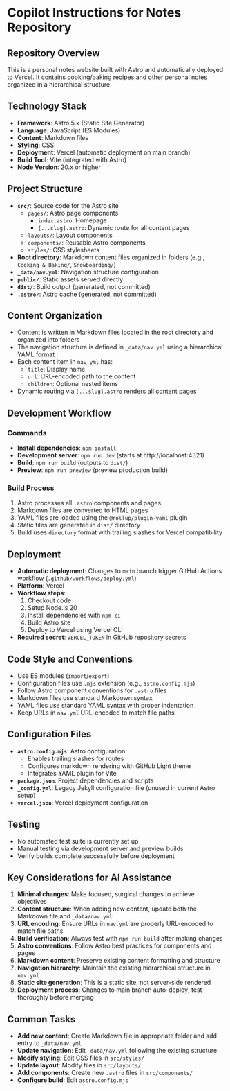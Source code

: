 # Copilot Instructions for Notes Repository

## Repository Overview

This is a personal notes website built with Astro and automatically deployed to Vercel. It contains cooking/baking recipes and other personal notes organized in a hierarchical structure.

## Technology Stack

- **Framework**: Astro 5.x (Static Site Generator)
- **Language**: JavaScript (ES Modules)
- **Content**: Markdown files
- **Styling**: CSS
- **Deployment**: Vercel (automatic deployment on main branch)
- **Build Tool**: Vite (integrated with Astro)
- **Node Version**: 20.x or higher

## Project Structure

- **`src/`**: Source code for the Astro site
  - `pages/`: Astro page components
    - `index.astro`: Homepage
    - `[...slug].astro`: Dynamic route for all content pages
  - `layouts/`: Layout components
  - `components/`: Reusable Astro components
  - `styles/`: CSS stylesheets
- **Root directory**: Markdown content files organized in folders (e.g., `Cooking & Baking/`, `Snowboarding/`)
- **`_data/nav.yml`**: Navigation structure configuration
- **`public/`**: Static assets served directly
- **`dist/`**: Build output (generated, not committed)
- **`.astro/`**: Astro cache (generated, not committed)

## Content Organization

- Content is written in Markdown files located in the root directory and organized into folders
- The navigation structure is defined in `_data/nav.yml` using a hierarchical YAML format
- Each content item in `nav.yml` has:
  - `title`: Display name
  - `url`: URL-encoded path to the content
  - `children`: Optional nested items
- Dynamic routing via `[...slug].astro` renders all content pages

## Development Workflow

### Commands

- **Install dependencies**: `npm install`
- **Development server**: `npm run dev` (starts at http://localhost:4321)
- **Build**: `npm run build` (outputs to `dist/`)
- **Preview**: `npm run preview` (preview production build)

### Build Process

1. Astro processes all `.astro` components and pages
2. Markdown files are converted to HTML pages
3. YAML files are loaded using the `@rollup/plugin-yaml` plugin
4. Static files are generated in `dist/` directory
5. Build uses `directory` format with trailing slashes for Vercel compatibility

## Deployment

- **Automatic deployment**: Changes to `main` branch trigger GitHub Actions workflow (`.github/workflows/deploy.yml`)
- **Platform**: Vercel
- **Workflow steps**:
  1. Checkout code
  2. Setup Node.js 20
  3. Install dependencies with `npm ci`
  4. Build Astro site
  5. Deploy to Vercel using Vercel CLI
- **Required secret**: `VERCEL_TOKEN` in GitHub repository secrets

## Code Style and Conventions

- Use ES modules (`import`/`export`)
- Configuration files use `.mjs` extension (e.g., `astro.config.mjs`)
- Follow Astro component conventions for `.astro` files
- Markdown files use standard Markdown syntax
- YAML files use standard YAML syntax with proper indentation
- Keep URLs in `nav.yml` URL-encoded to match file paths

## Configuration Files

- **`astro.config.mjs`**: Astro configuration
  - Enables trailing slashes for routes
  - Configures markdown rendering with GitHub Light theme
  - Integrates YAML plugin for Vite
- **`package.json`**: Project dependencies and scripts
- **`_config.yml`**: Legacy Jekyll configuration file (unused in current Astro setup)
- **`vercel.json`**: Vercel deployment configuration

## Testing

- No automated test suite is currently set up
- Manual testing via development server and preview builds
- Verify builds complete successfully before deployment

## Key Considerations for AI Assistance

1. **Minimal changes**: Make focused, surgical changes to achieve objectives
2. **Content structure**: When adding new content, update both the Markdown file and `_data/nav.yml`
3. **URL encoding**: Ensure URLs in `nav.yml` are properly URL-encoded to match file paths
4. **Build verification**: Always test with `npm run build` after making changes
5. **Astro conventions**: Follow Astro best practices for components and pages
6. **Markdown content**: Preserve existing content formatting and structure
7. **Navigation hierarchy**: Maintain the existing hierarchical structure in `nav.yml`
8. **Static site generation**: This is a static site, not server-side rendered
9. **Deployment process**: Changes to main branch auto-deploy; test thoroughly before merging

## Common Tasks

- **Add new content**: Create Markdown file in appropriate folder and add entry to `_data/nav.yml`
- **Update navigation**: Edit `_data/nav.yml` following the existing structure
- **Modify styling**: Edit CSS files in `src/styles/`
- **Update layout**: Modify files in `src/layouts/`
- **Add components**: Create new `.astro` files in `src/components/`
- **Configure build**: Edit `astro.config.mjs`
